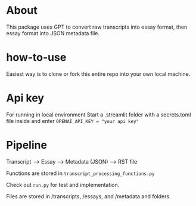 # About
This package uses GPT to convert raw transcripts into essay format, then essay format into JSON metadata file. 

# how-to-use
Easiest way is to clone or fork this entire repo into your own local machine. 

# Api key
For running in local environment
Start a .streamlit folder with a secrets.toml file inside and enter
`OPENAI_API_KEY = "your api key"`


# Pipeline
Transcript --> Essay --> Metadata (JSON) --> RST file

Functions are stored in `transcript_processing_functions.py`

Check out `run.py` for test and implementation.

Files are stored in /transcripts, /essays, and /metadata and folders.
